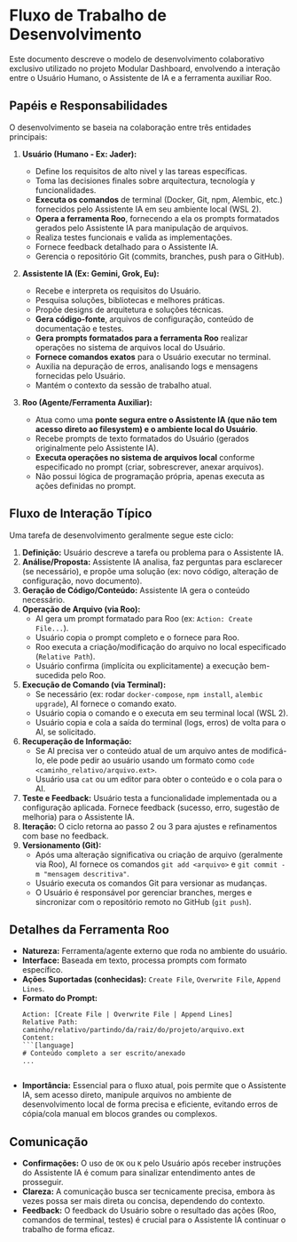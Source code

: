 # Fluxo de Trabalho de Desenvolvimento

Este documento descreve o modelo de desenvolvimento colaborativo exclusivo utilizado no projeto Modular Dashboard, envolvendo a interação entre o Usuário Humano, o Assistente de IA e a ferramenta auxiliar Roo.

## Papéis e Responsabilidades

O desenvolvimento se baseia na colaboração entre três entidades principais:

1.  **Usuário (Humano - Ex: Jader):**
    * Define los requisitos de alto nivel y las tareas específicas.
    * Toma las decisiones finales sobre arquitectura, tecnología y funcionalidades.
    * **Executa os comandos** de terminal (Docker, Git, npm, Alembic, etc.) fornecidos pelo Assistente IA em seu ambiente local (WSL 2).
    * **Opera a ferramenta Roo**, fornecendo a ela os prompts formatados gerados pelo Assistente IA para manipulação de arquivos.
    * Realiza testes funcionais e valida as implementações.
    * Fornece feedback detalhado para o Assistente IA.
    * Gerencia o repositório Git (commits, branches, push para o GitHub).

2.  **Assistente IA (Ex: Gemini, Grok, Eu):**
    * Recebe e interpreta os requisitos do Usuário.
    * Pesquisa soluções, bibliotecas e melhores práticas.
    * Propõe designs de arquitetura e soluções técnicas.
    * **Gera código-fonte**, arquivos de configuração, conteúdo de documentação e testes.
    * **Gera prompts formatados para a ferramenta Roo** realizar operações no sistema de arquivos local do Usuário.
    * **Fornece comandos exatos** para o Usuário executar no terminal.
    * Auxilia na depuração de erros, analisando logs e mensagens fornecidas pelo Usuário.
    * Mantém o contexto da sessão de trabalho atual.

3.  **Roo (Agente/Ferramenta Auxiliar):**
    * Atua como uma **ponte segura entre o Assistente IA (que não tem acesso direto ao filesystem) e o ambiente local do Usuário**.
    * Recebe prompts de texto formatados do Usuário (gerados originalmente pelo Assistente IA).
    * **Executa operações no sistema de arquivos local** conforme especificado no prompt (criar, sobrescrever, anexar arquivos).
    * Não possui lógica de programação própria, apenas executa as ações definidas no prompt.

## Fluxo de Interação Típico

Uma tarefa de desenvolvimento geralmente segue este ciclo:

1.  **Definição:** Usuário descreve a tarefa ou problema para o Assistente IA.
2.  **Análise/Proposta:** Assistente IA analisa, faz perguntas para esclarecer (se necessário), e propõe uma solução (ex: novo código, alteração de configuração, novo documento).
3.  **Geração de Código/Conteúdo:** Assistente IA gera o conteúdo necessário.
4.  **Operação de Arquivo (via Roo):**
    * AI gera um prompt formatado para Roo (ex: `Action: Create File...`).
    * Usuário copia o prompt completo e o fornece para Roo.
    * Roo executa a criação/modificação do arquivo no local especificado (`Relative Path`).
    * Usuário confirma (implícita ou explicitamente) a execução bem-sucedida pelo Roo.
5.  **Execução de Comando (via Terminal):**
    * Se necessário (ex: rodar `docker-compose`, `npm install`, `alembic upgrade`), AI fornece o comando exato.
    * Usuário copia o comando e o executa em seu terminal local (WSL 2).
    * Usuário copia e cola a saída do terminal (logs, erros) de volta para o AI, se solicitado.
6.  **Recuperação de Informação:**
    * Se AI precisa ver o conteúdo atual de um arquivo antes de modificá-lo, ele pode pedir ao usuário usando um formato como `code <caminho_relativo/arquivo.ext>`.
    * Usuário usa `cat` ou um editor para obter o conteúdo e o cola para o AI.
7.  **Teste e Feedback:** Usuário testa a funcionalidade implementada ou a configuração aplicada. Fornece feedback (sucesso, erro, sugestão de melhoria) para o Assistente IA.
8.  **Iteração:** O ciclo retorna ao passo 2 ou 3 para ajustes e refinamentos com base no feedback.
9.  **Versionamento (Git):**
    * Após uma alteração significativa ou criação de arquivo (geralmente via Roo), AI fornece os comandos `git add <arquivo>` e `git commit -m "mensagem descritiva"`.
    * Usuário executa os comandos Git para versionar as mudanças.
    * O Usuário é responsável por gerenciar branches, merges e sincronizar com o repositório remoto no GitHub (`git push`).

## Detalhes da Ferramenta Roo

* **Natureza:** Ferramenta/agente externo que roda no ambiente do usuário.
* **Interface:** Baseada em texto, processa prompts com formato específico.
* **Ações Suportadas (conhecidas):** `Create File`, `Overwrite File`, `Append Lines`.
* **Formato do Prompt:**
    ```text
    Action: [Create File | Overwrite File | Append Lines]
    Relative Path: caminho/relativo/partindo/da/raiz/do/projeto/arquivo.ext
    Content:
    ```[language]
    # Conteúdo completo a ser escrito/anexado
    ...
    ```
    ```
* **Importância:** Essencial para o fluxo atual, pois permite que o Assistente IA, sem acesso direto, manipule arquivos no ambiente de desenvolvimento local de forma precisa e eficiente, evitando erros de cópia/cola manual em blocos grandes ou complexos.

## Comunicação

* **Confirmações:** O uso de `OK` ou `K` pelo Usuário após receber instruções do Assistente IA é comum para sinalizar entendimento antes de prosseguir.
* **Clareza:** A comunicação busca ser tecnicamente precisa, embora às vezes possa ser mais direta ou concisa, dependendo do contexto.
* **Feedback:** O feedback do Usuário sobre o resultado das ações (Roo, comandos de terminal, testes) é crucial para o Assistente IA continuar o trabalho de forma eficaz.
